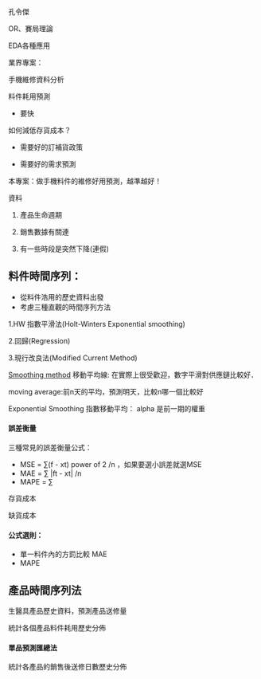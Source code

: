 孔令傑

OR、賽局理論

EDA各種應用



業界專案：

手機維修資料分析



料件耗用預測

- 要快



如何減低存貨成本？

- 需要好的訂補貨政策

- 需要好的需求預測 



本專案：做手機料件的維修好用預測，越準越好！



資料

1. 產品生命週期

2. 銷售數據有關連

3. 有一些時段是突然下降\(連假\)



## 料件時間序列：

* 從料件浩用的歷史資料出發
* 考慮三種直觀的時間序列方法

1.HW 指數平滑法\(Holt-Winters Exponential smoothing\)

2.回歸\(Regression\)

3.現行改良法\(Modified Current Method\)



[Smoothing method](https://zh.wikipedia.org/wiki/%E7%A7%BB%E5%8B%95%E5%B9%B3%E5%9D%87) 移動平均線: 在實際上很受歡迎，數字平滑對供應鏈比較好．

moving average:前n天的平均，預測明天，比較n哪一個比較好

Exponential Smoothing 指數移動平均： alpha 是前一期的權重



#### 誤差衡量

三種常見的誤差衡量公式：

* MSE = ∑\(f - xt\) power of 2 /n ，如果要選小誤差就選MSE
* MAE = ∑ \|ft - xt\| /n
* MAPE = ∑



存貨成本

缺貨成本



#### 公式選則：

* 單一料件內的方罰比較 MAE
* MAPE



## 產品時間序列法



生醫具產品歷史資料，預測產品送修量

統計各個產品料件耗用歷史分佈



#### 單品預測匯總法

統計各產品的銷售後送修日數歷史分佈

























